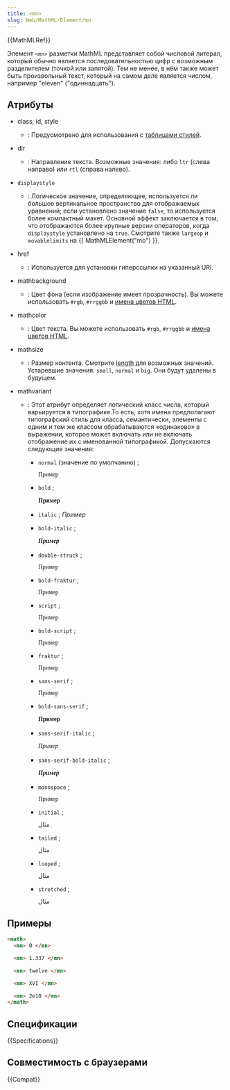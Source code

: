 ```yaml
---
title: <mn>
slug: Web/MathML/Element/mn
---
```


{{MathMLRef}}

Элемент `<mn>` разметки MathML представляет собой числовой литерал, который обычно является последовательностью цифр с возможным разделителем (точкой или запятой). Тем не менее, в нём также может быть произвольный текст, который на самом деле является числом, например "eleven" ("одиннадцать").

## Атрибуты

- class, id, style
  - : Предусмотрено для использования с [таблицами стилей](/ru/docs/Web/CSS).
- dir
  - : Направление текста. Возможные значения: либо `ltr` (слева направо) или `rtl` (справа налево).
- `displaystyle`
  - : Логическое значение, определяющее, используется ли большое вертикальное пространство для отображаемых уравнений; если установлено значение `false`, то используется более компактный макет. Основной эффект заключается в том, что отображаются более крупные версии операторов, когда `displaystyle` установлено на `true`. Смотрите также `largeop` и `movablelimits` на {{ MathMLElement("mo") }}.
- href
  - : Используется для установки гиперссылки на указанный URI.
- mathbackground
  - : Цвет фона (если изображение имеет прозрачность). Вы можете использовать `#rgb`, `#rrggbb` и [имена цветов HTML](/ru/docs/Web/CSS/color_value).
- mathcolor
  - : Цвет текста. Вы можете использовать `#rgb`, `#rrggbb` и [имена цветов HTML](/ru/docs/Web/CSS/color_value).
- mathsize
  - : Размер контента. Смотрите [length](/ru/docs/Web/CSS/размер) для возможных значений.
    Устаревшие значения: `small`, `normal` и `big`. Они будут удалены в будущем.
- mathvariant

  - : Этот атрибут определяет логический класс числа, который варьируется в типографике.То есть, хотя имена предполагают типографский стиль для класса, семантически, элементы с одним и тем же классом обрабатываются «одинаково» в выражении, которое может включать или не включать отображение их с именованной типографикой. Допускаются следующие значения:

    - `normal` (значение по умолчанию) ;&#x20;

      <math><mn mathvariant="normal">Пример</mn></math>

    - `bold` ;&#x20;

      <math><mn mathvariant="bold"><strong>Пример</strong></mn></math>

    - `italic` ; _Пример_
    - `bold-italic` ;&#x20;

      <math><mn mathvariant="bold-italic"><em><strong>Пример</strong></em></mn></math>

    <!---->

    - `double-struck` ;&#x20;

      <math><mn mathvariant="double-struck">Пример</mn></math>

    - `bold-fraktur` ;&#x20;

      <math><mn mathvariant="bold-fraktur">Пример</mn></math>

    - `script` ;&#x20;

      <math><mn mathvariant="script">Пример</mn></math>

    - `bold-script` ;&#x20;

      <math><mn mathvariant="bold-script">Пример</mn></math>

    - `fraktur` ;&#x20;

      <math><mn mathvariant="fraktur">Пример</mn></math>

    <!---->

    - `sans-serif` ;&#x20;

      <math><mn mathvariant="sans-serif">Пример</mn></math>

    - `bold-sans-serif` ;&#x20;

      <math><mn mathvariant="bold-sans-serif"><strong>Пример</strong></mn></math>

    - `sans-serif-italic` ;&#x20;

      <math><mn mathvariant="sans-serif-italic"><em>Пример</em></mn></math>

    - `sans-serif-bold-italic` ;&#x20;

      <math><mn mathvariant="sans-serif-bold-italic"><em><strong>Пример</strong></em></mn></math>

    - `monospace` ;&#x20;

      <math><mn mathvariant="monospace">Пример</mn></math>

    <!---->

    - `initial` ;&#x20;

      <math><mn mathvariant="initial">مثال</mn></math>

    - `tailed` ;&#x20;

      <math><mn mathvariant="tailed">مثال</mn></math>

    - `looped` ;&#x20;

      <math><mn mathvariant="looped">مثال</mn></math>

    - `stretched` ;&#x20;

      <math><mn mathvariant="stretched">مثال</mn></math>

## Примеры

```html
<math>
  <mn> 0 </mn>

  <mn> 1.337 </mn>

  <mn> twelve </mn>

  <mn> XVI </mn>

  <mn> 2e10 </mn>
</math>
```

## Спецификации

{{Specifications}}

## Совместимость с браузерами

{{Compat}}
